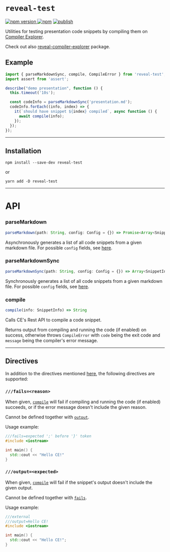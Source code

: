 # `reveal-test`

[![npm version](https://badge.fury.io/js/reveal-test.svg) ![npm](https://img.shields.io/npm/dt/reveal-test)](https://www.npmjs.com/package/reveal-test) 
[![publish](https://github.com/dvirtz/reveal-compiler-explorer/workflows/publish/badge.svg)](https://github.com/dvirtz/reveal-compiler-explorer/actions?query=workflow%3Apublish)

Utilities for testing presentation code snippets by compiling them on [Compiler Explorer](https://godbolt.org).

Check out also [reveal-compiler-explorer](/packages/reveal-compiler-explorer) package.

## Example

```js
import { parseMarkdownSync, compile, CompileError } from 'reveal-test';
import assert from 'assert';

describe("demo presentation", function () {
  this.timeout('10s');

  const codeInfo = parseMarkdownSync('presentation.md');
  codeInfo.forEach((info, index) => {
    it(`should have snippet ${index} compiled`, async function () {
      await compile(info);
    });
  });
});
```


---

## Installation

```
npm install --save-dev reveal-test
```

or

```
yarn add -D reveal-test
```

---

# API

### parseMarkdown

```js
parseMarkdown(path: String, config: Config = {}) => Promise<Array<SnippetInfo>>
```

Asynchronously generates a list of all code snippets from a given markdown file. For possible `config` fields, see [here](#configuration).

### parseMarkdownSync

```js
parseMarkdownSync(path: String, config: Config = {}) => Array<SnippetInfo>
```

Synchronously generates a list of all code snippets from a given markdown file. For possible `config` fields, see [here](/packages/compiler-explorer-directives/#Configuration).

### compile

```js
compile(info: SnippetInfo) => String
```

Calls CE's Rest API to compile a code snippet.

Returns output from compiling and running the code (if enabled) on success, otherwise throws `CompileError` with `code` being the exit code and `message` being the compiler's error message.

---

## Directives

In addition to the directives mentioned [here](/packages/compiler-explorer-directives/#Directives), the following directives are supported:

### `///fails=<reason>`

When given, [`compile`](#compile) will fail if compiling and running the code (if enabled) succeeds, or if the error message doesn't include the given reason.

Cannot be defined together with [`output`](#`///output=<expected>`).

Usage example:

```cpp
///fails=expected ';' before '}' token
#include <iostream>

int main() {
  std::cout << "Hello CE!"
}
```

### `///output=<expected>`

When given, [`compile`](#compile) will fail if the snippet's output doesn't include the given output.

Cannot be defined together with [`fails`](#`///fails=<reason>`).

Usage example:

```cpp
///external
///output=Hello CE!
#include <iostream>

int main() {
  std::cout << "Hello CE!";
}
```
